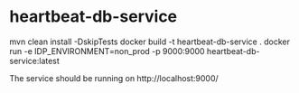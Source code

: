 # heartbeat-db-service

mvn clean install -DskipTests
docker build -t heartbeat-db-service .
docker run -e IDP_ENVIRONMENT=non_prod  -p 9000:9000 heartbeat-db-service:latest

The service should be running on http://localhost:9000/